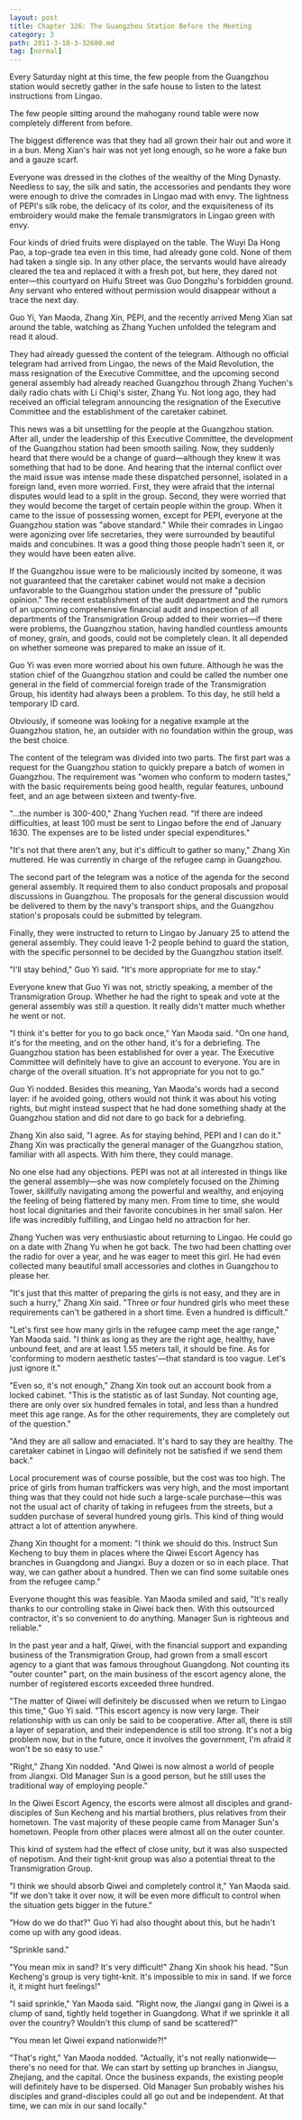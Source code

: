 ```yaml
---
layout: post
title: Chapter 326: The Guangzhou Station Before the Meeting
category: 3
path: 2011-3-10-3-32600.md
tag: [normal]
---
```


Every Saturday night at this time, the few people from the Guangzhou station would secretly gather in the safe house to listen to the latest instructions from Lingao.

The few people sitting around the mahogany round table were now completely different from before.

The biggest difference was that they had all grown their hair out and wore it in a bun. Meng Xian's hair was not yet long enough, so he wore a fake bun and a gauze scarf.

Everyone was dressed in the clothes of the wealthy of the Ming Dynasty. Needless to say, the silk and satin, the accessories and pendants they wore were enough to drive the comrades in Lingao mad with envy. The lightness of PEPI's silk robe, the delicacy of its color, and the exquisiteness of its embroidery would make the female transmigrators in Lingao green with envy.

Four kinds of dried fruits were displayed on the table. The Wuyi Da Hong Pao, a top-grade tea even in this time, had already gone cold. None of them had taken a single sip. In any other place, the servants would have already cleared the tea and replaced it with a fresh pot, but here, they dared not enter—this courtyard on Huifu Street was Guo Dongzhu's forbidden ground. Any servant who entered without permission would disappear without a trace the next day.

Guo Yi, Yan Maoda, Zhang Xin, PEPI, and the recently arrived Meng Xian sat around the table, watching as Zhang Yuchen unfolded the telegram and read it aloud.

They had already guessed the content of the telegram. Although no official telegram had arrived from Lingao, the news of the Maid Revolution, the mass resignation of the Executive Committee, and the upcoming second general assembly had already reached Guangzhou through Zhang Yuchen's daily radio chats with Li Chiqi's sister, Zhang Yu. Not long ago, they had received an official telegram announcing the resignation of the Executive Committee and the establishment of the caretaker cabinet.

This news was a bit unsettling for the people at the Guangzhou station. After all, under the leadership of this Executive Committee, the development of the Guangzhou station had been smooth sailing. Now, they suddenly heard that there would be a change of guard—although they knew it was something that had to be done. And hearing that the internal conflict over the maid issue was intense made these dispatched personnel, isolated in a foreign land, even more worried. First, they were afraid that the internal disputes would lead to a split in the group. Second, they were worried that they would become the target of certain people within the group. When it came to the issue of possessing women, except for PEPI, everyone at the Guangzhou station was "above standard." While their comrades in Lingao were agonizing over life secretaries, they were surrounded by beautiful maids and concubines. It was a good thing those people hadn't seen it, or they would have been eaten alive.

If the Guangzhou issue were to be maliciously incited by someone, it was not guaranteed that the caretaker cabinet would not make a decision unfavorable to the Guangzhou station under the pressure of "public opinion." The recent establishment of the audit department and the rumors of an upcoming comprehensive financial audit and inspection of all departments of the Transmigration Group added to their worries—if there were problems, the Guangzhou station, having handled countless amounts of money, grain, and goods, could not be completely clean. It all depended on whether someone was prepared to make an issue of it.

Guo Yi was even more worried about his own future. Although he was the station chief of the Guangzhou station and could be called the number one general in the field of commercial foreign trade of the Transmigration Group, his identity had always been a problem. To this day, he still held a temporary ID card.

Obviously, if someone was looking for a negative example at the Guangzhou station, he, an outsider with no foundation within the group, was the best choice.

The content of the telegram was divided into two parts. The first part was a request for the Guangzhou station to quickly prepare a batch of women in Guangzhou. The requirement was "women who conform to modern tastes," with the basic requirements being good health, regular features, unbound feet, and an age between sixteen and twenty-five.

"...the number is 300-400," Zhang Yuchen read. "If there are indeed difficulties, at least 100 must be sent to Lingao before the end of January 1630. The expenses are to be listed under special expenditures."

"It's not that there aren't any, but it's difficult to gather so many," Zhang Xin muttered. He was currently in charge of the refugee camp in Guangzhou.

The second part of the telegram was a notice of the agenda for the second general assembly. It required them to also conduct proposals and proposal discussions in Guangzhou. The proposals for the general discussion would be delivered to them by the navy's transport ships, and the Guangzhou station's proposals could be submitted by telegram.

Finally, they were instructed to return to Lingao by January 25 to attend the general assembly. They could leave 1-2 people behind to guard the station, with the specific personnel to be decided by the Guangzhou station itself.

"I'll stay behind," Guo Yi said. "It's more appropriate for me to stay."

Everyone knew that Guo Yi was not, strictly speaking, a member of the Transmigration Group. Whether he had the right to speak and vote at the general assembly was still a question. It really didn't matter much whether he went or not.

"I think it's better for you to go back once," Yan Maoda said. "On one hand, it's for the meeting, and on the other hand, it's for a debriefing. The Guangzhou station has been established for over a year. The Executive Committee will definitely have to give an account to everyone. You are in charge of the overall situation. It's not appropriate for you not to go."

Guo Yi nodded. Besides this meaning, Yan Maoda's words had a second layer: if he avoided going, others would not think it was about his voting rights, but might instead suspect that he had done something shady at the Guangzhou station and did not dare to go back for a debriefing.

Zhang Xin also said, "I agree. As for staying behind, PEPI and I can do it." Zhang Xin was practically the general manager of the Guangzhou station, familiar with all aspects. With him there, they could manage.

No one else had any objections. PEPI was not at all interested in things like the general assembly—she was now completely focused on the Zhiming Tower, skillfully navigating among the powerful and wealthy, and enjoying the feeling of being flattered by many men. From time to time, she would host local dignitaries and their favorite concubines in her small salon. Her life was incredibly fulfilling, and Lingao held no attraction for her.

Zhang Yuchen was very enthusiastic about returning to Lingao. He could go on a date with Zhang Yu when he got back. The two had been chatting over the radio for over a year, and he was eager to meet this girl. He had even collected many beautiful small accessories and clothes in Guangzhou to please her.

"It's just that this matter of preparing the girls is not easy, and they are in such a hurry," Zhang Xin said. "Three or four hundred girls who meet these requirements can't be gathered in a short time. Even a hundred is difficult."

"Let's first see how many girls in the refugee camp meet the age range," Yan Maoda said. "I think as long as they are the right age, healthy, have unbound feet, and are at least 1.55 meters tall, it should be fine. As for 'conforming to modern aesthetic tastes'—that standard is too vague. Let's just ignore it."

"Even so, it's not enough," Zhang Xin took out an account book from a locked cabinet. "This is the statistic as of last Sunday. Not counting age, there are only over six hundred females in total, and less than a hundred meet this age range. As for the other requirements, they are completely out of the question."

"And they are all sallow and emaciated. It's hard to say they are healthy. The caretaker cabinet in Lingao will definitely not be satisfied if we send them back."

Local procurement was of course possible, but the cost was too high. The price of girls from human traffickers was very high, and the most important thing was that they could not hide such a large-scale purchase—this was not the usual act of charity of taking in refugees from the streets, but a sudden purchase of several hundred young girls. This kind of thing would attract a lot of attention anywhere.

Zhang Xin thought for a moment: "I think we should do this. Instruct Sun Kecheng to buy them in places where the Qiwei Escort Agency has branches in Guangdong and Jiangxi. Buy a dozen or so in each place. That way, we can gather about a hundred. Then we can find some suitable ones from the refugee camp."

Everyone thought this was feasible. Yan Maoda smiled and said, "It's really thanks to our controlling stake in Qiwei back then. With this outsourced contractor, it's so convenient to do anything. Manager Sun is righteous and reliable."

In the past year and a half, Qiwei, with the financial support and expanding business of the Transmigration Group, had grown from a small escort agency to a giant that was famous throughout Guangdong. Not counting its "outer counter" part, on the main business of the escort agency alone, the number of registered escorts exceeded three hundred.

"The matter of Qiwei will definitely be discussed when we return to Lingao this time," Guo Yi said. "This escort agency is now very large. Their relationship with us can only be said to be cooperative. After all, there is still a layer of separation, and their independence is still too strong. It's not a big problem now, but in the future, once it involves the government, I'm afraid it won't be so easy to use."

"Right," Zhang Xin nodded. "And Qiwei is now almost a world of people from Jiangxi. Old Manager Sun is a good person, but he still uses the traditional way of employing people."

In the Qiwei Escort Agency, the escorts were almost all disciples and grand-disciples of Sun Kecheng and his martial brothers, plus relatives from their hometown. The vast majority of these people came from Manager Sun's hometown. People from other places were almost all on the outer counter.

This kind of system had the effect of close unity, but it was also suspected of nepotism. And their tight-knit group was also a potential threat to the Transmigration Group.

"I think we should absorb Qiwei and completely control it," Yan Maoda said. "If we don't take it over now, it will be even more difficult to control when the situation gets bigger in the future."

"How do we do that?" Guo Yi had also thought about this, but he hadn't come up with any good ideas.

"Sprinkle sand."

"You mean mix in sand? It's very difficult!" Zhang Xin shook his head. "Sun Kecheng's group is very tight-knit. It's impossible to mix in sand. If we force it, it might hurt feelings!"

"I said sprinkle," Yan Maoda said. "Right now, the Jiangxi gang in Qiwei is a clump of sand, tightly held together in Guangdong. What if we sprinkle it all over the country? Wouldn't this clump of sand be scattered?"

"You mean let Qiwei expand nationwide?!"

"That's right," Yan Maoda nodded. "Actually, it's not really nationwide—there's no need for that. We can start by setting up branches in Jiangsu, Zhejiang, and the capital. Once the business expands, the existing people will definitely have to be dispersed. Old Manager Sun probably wishes his disciples and grand-disciples could all go out and be independent. At that time, we can mix in our sand locally."